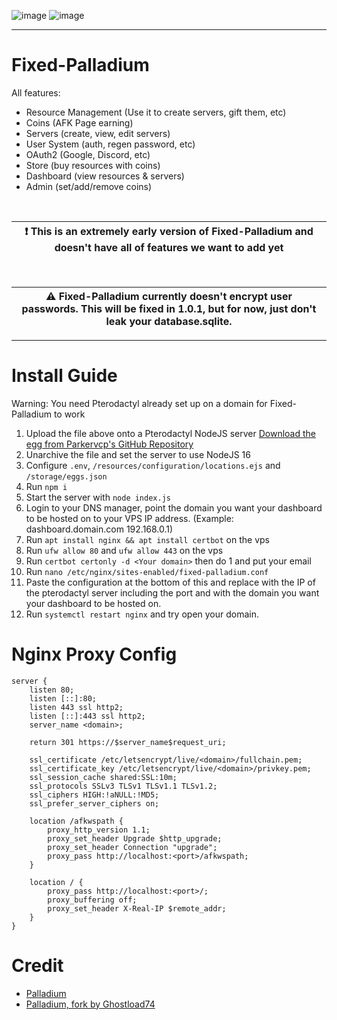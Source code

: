 ![image](https://github.com/OvernodeProjets/Fixed-Palladium/assets/73477238/e864f37f-e570-4d60-bb80-b0b7b4fc1618)
![image](https://github.com/OvernodeProjets/Fixed-Palladium/assets/73477238/2fcdb76a-459e-4e7c-8c16-e53ff20a4f27)

<hr>

# Fixed-Palladium

All features:
- Resource Management (Use it to create servers, gift them, etc)
- Coins (AFK Page earning)
- Servers (create, view, edit servers)
- User System (auth, regen password, etc)
- OAuth2 (Google, Discord, etc)
- Store (buy resources with coins)
- Dashboard (view resources & servers)
- Admin (set/add/remove coins)

<br>

| :exclamation:  This is an extremely early version of Fixed-Palladium and doesn't have all of features we want to add yet                                   |
|------------------------------------------------------------------------------------------------------------------------------------------------------|

<br>

| :warning:  Fixed-Palladium currently doesn't encrypt user passwords. This will be fixed in 1.0.1, but for now, just don't leak your database.sqlite.       |
|------------------------------------------------------------------------------------------------------------------------------------------------------|

<hr>

# Install Guide

Warning: You need Pterodactyl already set up on a domain for Fixed-Palladium to work
1. Upload the file above onto a Pterodactyl NodeJS server [Download the egg from Parkervcp's GitHub Repository](https://github.com/parkervcp/eggs/blob/master/generic/nodejs/egg-node-js-generic.json)
2. Unarchive the file and set the server to use NodeJS 16
3. Configure `.env`, `/resources/configuration/locations.ejs` and `/storage/eggs.json`
4. Run `npm i`
5. Start the server with `node index.js`
6. Login to your DNS manager, point the domain you want your dashboard to be hosted on to your VPS IP address. (Example: dashboard.domain.com 192.168.0.1)
7. Run `apt install nginx && apt install certbot` on the vps
8. Run `ufw allow 80` and `ufw allow 443` on the vps
9. Run `certbot certonly -d <Your domain>` then do 1 and put your email
10. Run `nano /etc/nginx/sites-enabled/fixed-palladium.conf`
11. Paste the configuration at the bottom of this and replace with the IP of the pterodactyl server including the port and with the domain you want your dashboard to be hosted on.
12. Run `systemctl restart nginx` and try open your domain.

# Nginx Proxy Config
```Nginx
server {
    listen 80;
    listen [::]:80;
    listen 443 ssl http2;
    listen [::]:443 ssl http2;
    server_name <domain>;

    return 301 https://$server_name$request_uri;

    ssl_certificate /etc/letsencrypt/live/<domain>/fullchain.pem;
    ssl_certificate_key /etc/letsencrypt/live/<domain>/privkey.pem;
    ssl_session_cache shared:SSL:10m;
    ssl_protocols SSLv3 TLSv1 TLSv1.1 TLSv1.2;
    ssl_ciphers HIGH:!aNULL:!MD5;
    ssl_prefer_server_ciphers on;

    location /afkwspath {
        proxy_http_version 1.1;
        proxy_set_header Upgrade $http_upgrade;
        proxy_set_header Connection "upgrade";
        proxy_pass http://localhost:<port>/afkwspath;
    }

    location / {
        proxy_pass http://localhost:<port>/;
        proxy_buffering off;
        proxy_set_header X-Real-IP $remote_addr;
    }
}
```

# Credit
- [Palladium](https://github.com/PinePlatforms/Palladium)
- [Palladium, fork by Ghostload74](https://github.com/Ghostload74/Palladium)

